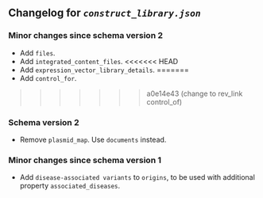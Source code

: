 ## Changelog for *`construct_library.json`*

### Minor changes since schema version 2

* Add `files`.
* Add `integrated_content_files`.
<<<<<<< HEAD
* Add `expression_vector_library_details`.
=======
* Add `control_for`.
>>>>>>> a0e14e43 (change to rev_link control_of)

### Schema version 2

* Remove `plasmid_map`. Use `documents` instead.

### Minor changes since schema version 1

* Add `disease-associated variants` to `origins`, to be used with additional property `associated_diseases`.
